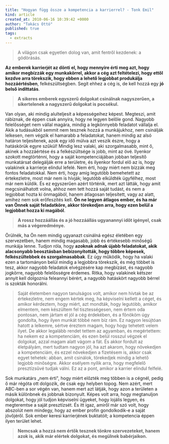 ```yaml
---
title: "Hogyan függ össze a kompetencia a karrierrel? - Tonk Emil"
kind: article
created_at: 2010-06-16 10:39:42 +0000
author: "Takács Ottó"
published: true
tags: 
  - extracts
---
```

>A világon csak egyetlen dolog van, amit fentről kezdenek: a gödörásás.

<!--break-->

__Az emberek karrierjét az dönti el, hogy mennyire érti meg azt, hogy
amikor megbízzák egy munkakörrel, akkor a cég azt feltételezi,
hogy ettől kezdve arra törekszik, hogy ebben a lehető legjobbat produkálja
hozzáértésben__, felkészültségben. Segít ehhez a cég is, de
kell hozzá egy __jó belső indíttatás__.

>__A sikeres emberek egyszerű dolgokat csinálnak nagyszerűen,
a sikertelenek a nagyszerű dolgokat is pocsékul.__

Van olyan, aki mindig alulteljesít a képességeihez képest. Megteszi,
amit rábíznak, de éppen csak annyira, hogy ne legyen belőle gond.
Nagyobb felelősséget nem vállal magára, mindig a legkönnyebb feladatot
vállalja el. Akik a tudásukból semmit nem tesznek hozzá a
munkájukhoz, nem csinálják lelkesen, nem végzik el hamarabb a
feladatokat, hanem mindig az alsó határon teljesítenek, azok egy
idő múlva azt veszik észre, hogy a hatáskörük egyre szűkül! Mindig
lesz valaki, aki szorgalmasabb, mint ő, akinek a hozzáértése és a felkészültsége
is jobb, mint az övé. Ilyenkor szokott megtörténni, hogy
a saját kompetenciájában jobban teljesítő munkatársat delegálják
erre a területre, és ilyenkor fordul elő az is, hogy valakinek a karrierje
elindul lefelé. Nem érti, hogy miért nem bízzák meg fontos feladatokkal.
Nem érti, hogy amíg legutóbb bemehetett az értekezletre,
most már nem is hívják; legutóbb elküldték ügyfélhez, most már
nem küldik. És ez egyszerűen azért történik, mert azt látták, hogy
amit megcsinálhatott volna, ahhoz nem tett hozzá saját tudást, és
nem a legjobbat hozta ki önmagából, hanem átlagosan teljesített,
vagy az alatt, amihez nem sok erőfeszítés kell. __Ön ne legyen átlagos
ember, és ha már van Önnek saját feladatköre, akkor törekedjen
arra, hogy ezen belül a legjobbat hozza ki magából__.

>__A rossz hozzáállás és a jó hozzáállás ugyanannyi időt igényel,
csak más a végeredménye.__

Örülnék, ha Ön nem mindig ugyanazt csinálná egész életében egy
szervezetben, hanem mindig magasabb, jobb és értékesebb minőségű
munkája lenne. Tudjon róla, hogy __azoknak adnak újabb feladatokat,
akik alacsonyabb beosztásban bebizonyították, hogy többre
képesek, felkészültebbek és szorgalmasabbak__. Ez úgy működik,
hogy ha valaki ezen a tartományon belül mindig a legjobbra törekszik,
és még többet is tesz, akkor nagyobb feladatok elvégzésére
kap megbízást, és nagyobb jogkörre, nagyobb felelősségre érdemes.
Ritka, hogy valakinek kétszer annyit kell dolgoznia feleannyi
bérért, a nagyobb hatáskört nagyobb bérrel is szokták honorálni.

>Saját életemben nagyon tanulságos volt, amikor nem hívtak
be az értekezletre, nem engem kértek meg, ha képviselni kellett
a céget, és amikor kérdeztem, hogy miért, azt mondták,
hogy legutóbb, amikor elmentem, nem készültem fel tisztességesen,
nem értem oda pontosan, nem jártam el jól a cég
érdekében, és a főnököm úgy gondolta, hogy ilyen munkát
többé nem bíz rám. Ez nagyon lesújtóan hatott a lelkemre,
sértve éreztem magam, hogy hogy tehetett velem ilyet. De
akkor legalább rendet tettem az agyamban, és megértettem:
ha nekem ez a kompetenciám, és ezen belül rosszul végzek
el dolgokat, azzal magam alatt vágom a fát. És akkor fordult
az életpályám, mert tudtam nagyon jól, ha azt akarom, hogy
növekedjen a kompetenciám, és ezzel növekedjen a fizetésem
is, akkor csak egyet tehetek: abban, amit csinálok, törekedjek
mindig a lehető legjobb minőségre. Akkor esélyem nyílik
arra, hogy megfelelő presztízsűvé tudjak válni. Ez az a pont,
amikor a karrier elindul felfelé.

Sok munkatárs „nem érti", hogy miért előzték meg többen is a cégnél,
pedig ő már régóta ott dolgozik, de csak egy helyben topog.
Nem azért, mert ABC-ben a sor végén van, hanem mert azt látják,
hogy azon a területen a másik különbnek és jobbnak bizonyult.
Képes volt arra, hogy megtanuljon dolgokat, hogy jól tudjon képviselni
ügyeket, hogy lojális legyen, és megteremtse a saját presztízsét.
És itt igaz, amiről már szó volt, hogy abszolút nem mindegy, hogy az
ember profin gondolkodik-e a saját jövőjéről. Sok ember keresi karrierjének
buktatóit; a kompetencia éppen ilyen terület lehet.

>__Nemcsak a hozzá nem értők tesznek tönkre szervezeteket,
hanem azok is, akik már elértek dolgokat, és megülnek
babérjaikon.__


<div class='old-comments'></div>